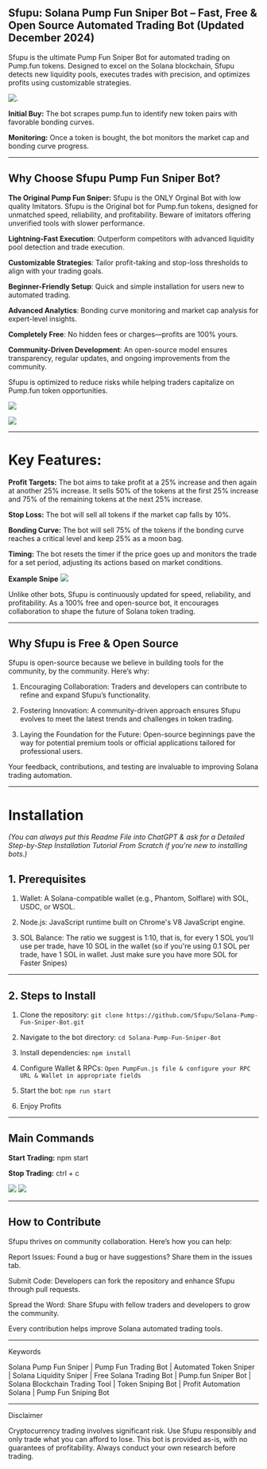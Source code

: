 ## Sfupu: Solana Pump Fun Sniper Bot – Fast, Free & Open Source Automated Trading Bot (Updated December 2024)

Sfupu is the ultimate Pump Fun Sniper Bot for automated trading on Pump.fun tokens. Designed to excel on the Solana blockchain, Sfupu detects new liquidity pools, executes trades with precision, and optimizes profits using customizable strategies.

![.](logo.png)

**Initial Buy:** The bot scrapes pump.fun to identify new token pairs with favorable bonding curves.

**Monitoring:** Once a token is bought, the bot monitors the market cap and bonding curve progress.


---


## Why Choose Sfupu Pump Fun Sniper Bot?

**The Original Pump Fun Sniper:** Sfupu is the ONLY Orginal Bot with low quality Imitators. Sfupu is the Original bot for Pump.fun tokens, designed for unmatched speed, reliability, and profitability. Beware of imitators offering unverified tools with slower performance.

**Lightning-Fast Execution**: Outperform competitors with advanced liquidity pool detection and trade execution.

**Customizable Strategies**: Tailor profit-taking and stop-loss thresholds to align with your trading goals.

**Beginner-Friendly Setup**: Quick and simple installation for users new to automated trading.

**Advanced Analytics**: Bonding curve monitoring and market cap analysis for expert-level insights.

**Completely Free**: No hidden fees or charges—profits are 100% yours.

**Community-Driven Development**: An open-source model ensures transparency, regular updates, and ongoing improvements from the community.


Sfupu is optimized to reduce risks while helping traders capitalize on Pump.fun token opportunities.


![](ui.png)


![](ss1.jpg)


---


# Key Features:

**Profit Targets:** The bot aims to take profit at a 25% increase and then again at another 25% increase.
It sells 50% of the tokens at the first 25% increase and 75% of the remaining tokens at the next 25% increase.

**Stop Loss:** The bot will sell all tokens if the market cap falls by 10%.

**Bonding Curve:** The bot will sell 75% of the tokens if the bonding curve reaches a critical level and keep 25% as a moon bag.

**Timing:** The bot resets the timer if the price goes up and monitors the trade for a set period, adjusting its actions based on market conditions.

**Example Snipe**
![](snipe.png)

Unlike other bots, Sfupu is continuously updated for speed, reliability, and profitability. As a 100% free and open-source bot, it encourages collaboration to shape the future of Solana token trading.


---


## Why Sfupu is Free & Open Source

Sfupu is open-source because we believe in building tools for the community, by the community. Here’s why:

1. Encouraging Collaboration: Traders and developers can contribute to refine and expand Sfupu’s functionality.


2. Fostering Innovation: A community-driven approach ensures Sfupu evolves to meet the latest trends and challenges in token trading.


3. Laying the Foundation for the Future: Open-source beginnings pave the way for potential premium tools or official applications tailored for professional users.



Your feedback, contributions, and testing are invaluable to improving Solana trading automation.


---

# Installation
*(You can always put this Readme File into ChatGPT & ask for a Detailed Step-by-Step Installation Tutorial From Scratch if you're new to installing bots.)*

## 1. Prerequisites

1. Wallet: A Solana-compatible wallet (e.g., Phantom, Solflare) with SOL, USDC, or WSOL.


2. Node.js: JavaScript runtime built on Chrome's V8 JavaScript engine.


3. SOL Balance: The ratio we suggest is 1:10, that is, for every 1 SOL you'll use per trade, have 10 SOL in the wallet (so if you're using 0.1 SOL per trade, have 1 SOL in wallet. Just make sure you have more SOL for Faster Snipes)


---


## 2. Steps to Install

1. Clone the repository:
```git clone https://github.com/Sfupu/Solana-Pump-Fun-Sniper-Bot.git```


2. Navigate to the bot directory:
```cd Solana-Pump-Fun-Sniper-Bot```


3. Install dependencies:
```npm install```


4. Configure Wallet & RPCs:
```Open PumpFun.js file & configure your RPC URL & Wallet in appropriate fields```


5. Start the bot:
```npm run start```


6. Enjoy Profits


---


## Main Commands

**Start Trading:**
npm start

**Stop Trading:**
ctrl + c

![](ss2.jpg)
![](preview.jpg)


---


## How to Contribute

Sfupu thrives on community collaboration. Here’s how you can help:

Report Issues: Found a bug or have suggestions? Share them in the issues tab.

Submit Code: Developers can fork the repository and enhance Sfupu through pull requests.

Spread the Word: Share Sfupu with fellow traders and developers to grow the community.


Every contribution helps improve Solana automated trading tools.


---

Keywords

Solana Pump Fun Sniper | Pump Fun Trading Bot | Automated Token Sniper | Solana Liquidity Sniper | Free Solana Trading Bot | Pump.fun Sniper Bot | Solana Blockchain Trading Tool | Token Sniping Bot | Profit Automation Solana | Pump Fun Sniping Bot


---

Disclaimer

Cryptocurrency trading involves significant risk. Use Sfupu responsibly and only trade what you can afford to lose. This bot is provided as-is, with no guarantees of profitability. Always conduct your own research before trading.
